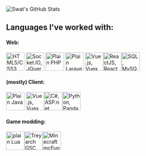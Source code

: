![Swat's GitHub Stats](https://github-readme-stats.vercel.app/api?username=SwatDoge&count_private=true&show_icons=true&theme=merko&hide=prs&bg_color=44631B&title_color=9AC477&icon_color=ABBF53&text_color=B2E79A&custom_title=Swat's%20Custom%20GitHub%20Statistics)
## Languages I've worked with:
#### Web:
<img src="https://swatdoge.nl/s/githubIcons/css3-plain.svg" width="50" alt="HTML5/CSS3, Bootstrap, Materialize, SASS"> <img src="https://swatdoge.nl/s/githubIcons/javascript-plain.svg" width="50" alt="Socket.IO, JQuery, JSON"> <img src="https://swatdoge.nl/s/githubIcons/php-plain.svg" width="50" alt="Plain PHP"> <img src="https://swatdoge.nl/s/githubIcons/laravel-plain.svg" width="50" alt="Plain Laravel"> <img src="https://swatdoge.nl/s/githubIcons/vuejs-plain.svg" width="50" alt="Vue.js, Vuex"><img src="https://swatdoge.nl/s/githubIcons/react-original.svg" width="50" alt="ReactJS, React Native, Redux"><img src="https://swatdoge.nl/s/githubIcons/mysql-plain.svg" width="50" alt="SQL, MySQL">
#### (mostly) Client:
<img src="https://swatdoge.nl/s/githubIcons/java-plain.svg" width="50" alt="Plain Java"> <img src="https://swatdoge.nl/s/githubIcons/csharp-plain.svg" width="50" alt="Vue.js, Vuex"><img src="https://swatdoge.nl/s/githubIcons/react-original.svg" width="50" alt="C#, ASP.net, winForms, isWiX, Binary file parsing, windows services, OCR"><img src="https://swatdoge.nl/s/githubIcons/python-plain.svg" width="50" alt="Python, Pandas, Django">
#### Game modding:
<img src="https://swatdoge.nl/s/githubIcons/lua-plain.svg" width="50" alt="plain Lua"><img src="https://swatdoge.nl/s/githubIcons/noIcon.svg" width="50" alt="Treyarch GSC"><img src="https://swatdoge.nl/s/githubIcons/noIcon.svg" width="50" alt="Minecraft mcFunction">
